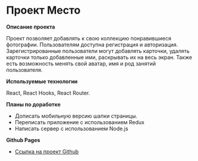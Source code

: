 # Проект Место

**Описание проекта**

Проект позволяет добавлять к свою коллекцию понравившиеся фотографии. Пользователям доступна регистрация и авторизация. Зарегистрированные пользователи могут добавлять карточки, удалять карточки только добавленные ими, раскрывать их на весь экран. Также есть возможность менять свой аватар, имя и род занятий пользователя. 


**Используемые технологии**

React, React Hooks, React Router.

**Планы по доработке**

* Дописать мобильную версию шапки страницы. 
* Переписать приложение с использованием Redux
* Написать сервер с использованием Node.js

**Github Pages**

* [Ссылка на проект Github](https://romanmusin.github.io/react-mesto-auth/)
